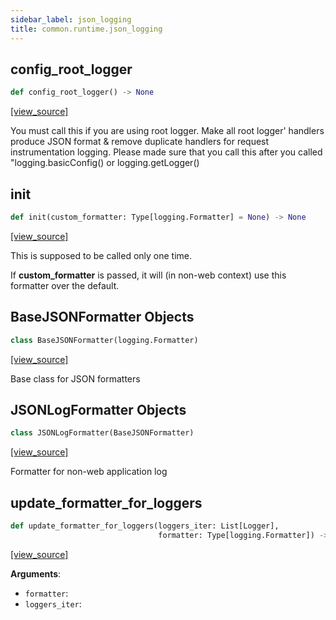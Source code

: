 ```yaml
---
sidebar_label: json_logging
title: common.runtime.json_logging
---
```


## config\_root\_logger

```python
def config_root_logger() -> None
```

[[view_source]](https://github.com/dlt-hub/dlt/blob/3739c9ac839aafef713f6d5ebbc6a81b2a39a1b0/dlt/common/runtime/json_logging.py#L54)

You must call this if you are using root logger.
Make all root logger' handlers produce JSON format
& remove duplicate handlers for request instrumentation logging.
Please made sure that you call this after you called "logging.basicConfig() or logging.getLogger()

## init

```python
def init(custom_formatter: Type[logging.Formatter] = None) -> None
```

[[view_source]](https://github.com/dlt-hub/dlt/blob/3739c9ac839aafef713f6d5ebbc6a81b2a39a1b0/dlt/common/runtime/json_logging.py#L65)

This is supposed to be called only one time.

If **custom_formatter** is passed, it will (in non-web context) use this formatter over the default.

## BaseJSONFormatter Objects

```python
class BaseJSONFormatter(logging.Formatter)
```

[[view_source]](https://github.com/dlt-hub/dlt/blob/3739c9ac839aafef713f6d5ebbc6a81b2a39a1b0/dlt/common/runtime/json_logging.py#L88)

Base class for JSON formatters

## JSONLogFormatter Objects

```python
class JSONLogFormatter(BaseJSONFormatter)
```

[[view_source]](https://github.com/dlt-hub/dlt/blob/3739c9ac839aafef713f6d5ebbc6a81b2a39a1b0/dlt/common/runtime/json_logging.py#L143)

Formatter for non-web application log

## update\_formatter\_for\_loggers

```python
def update_formatter_for_loggers(loggers_iter: List[Logger],
                                 formatter: Type[logging.Formatter]) -> None
```

[[view_source]](https://github.com/dlt-hub/dlt/blob/3739c9ac839aafef713f6d5ebbc6a81b2a39a1b0/dlt/common/runtime/json_logging.py#L182)

**Arguments**:

- `formatter`: 
- `loggers_iter`: 

